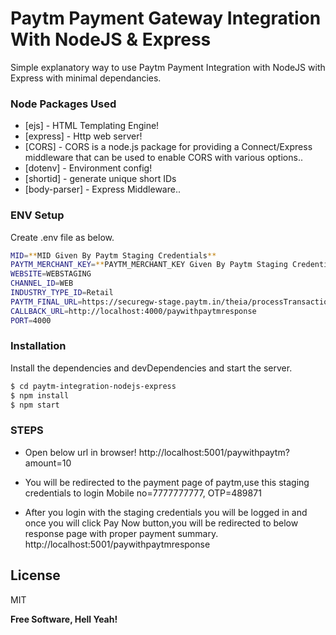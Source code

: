 # Paytm Payment Gateway Integration With NodeJS & Express


Simple explanatory way to use Paytm Payment Integration with NodeJS with Express with minimal dependancies.

### Node Packages Used
* [ejs] - HTML Templating Engine!
* [express] - Http web server!
* [CORS] - CORS is a node.js package for providing a Connect/Express middleware that can be used to enable CORS with various options..
* [dotenv] - Environment config!
* [shortid] - generate unique short IDs
* [body-parser] - Express Middleware..

### ENV Setup
Create .env file as below.

```sh
MID=**MID Given By Paytm Staging Credentials**
PAYTM_MERCHANT_KEY=**PAYTM_MERCHANT_KEY Given By Paytm Staging Credentials**
WEBSITE=WEBSTAGING
CHANNEL_ID=WEB
INDUSTRY_TYPE_ID=Retail
PAYTM_FINAL_URL=https://securegw-stage.paytm.in/theia/processTransaction
CALLBACK_URL=http://localhost:4000/paywithpaytmresponse
PORT=4000
```



### Installation
Install the dependencies and devDependencies and start the server.

```sh
$ cd paytm-integration-nodejs-express
$ npm install
$ npm start
```

### STEPS
* Open below url in browser!
http://localhost:5001/paywithpaytm?amount=10

* You will be redirected to the payment page of paytm,use this staging credentials to login
Mobile no=7777777777,
OTP=489871

* After you login with the staging credentials you will be logged in and once you will click Pay Now button,you will be redirected to below response page with proper payment summary.
http://localhost:5001/paywithpaytmresponse

License
----

MIT


**Free Software, Hell Yeah!**


